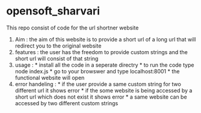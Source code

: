 # opensoft_sharvari
This repo consist of code for the url shortner website
1. Aim : the aim of this website is to provide a short url of a long url that will redirect you to the original website
2. features : the user has the freedom to provide custom strings and the short url will consist of that string
3. usage :
           * install all the code in a seperate directry
           * to run the code type node index.js
           * go to your browswer and type localhost:8001
           * the functional website will open
5. error handeling : * if the user provide a same custom string for two different url it shows error
                     * if the some website is being accessed by a short url which does not exist it shows error
                     * a same website can be accessed by two different custom strings

